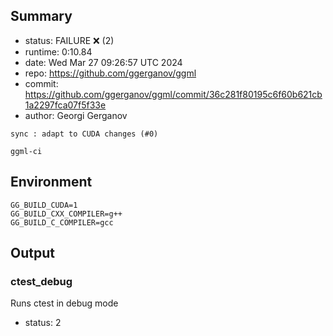 ## Summary

- status:  FAILURE ❌ (2)
- runtime: 0:10.84
- date:    Wed Mar 27 09:26:57 UTC 2024
- repo:    https://github.com/ggerganov/ggml
- commit:  https://github.com/ggerganov/ggml/commit/36c281f80195c6f60b621cb1a2297fca07f5f33e
- author:  Georgi Gerganov
```
sync : adapt to CUDA changes (#0)

ggml-ci
```

## Environment

```
GG_BUILD_CUDA=1
GG_BUILD_CXX_COMPILER=g++
GG_BUILD_C_COMPILER=gcc
```

## Output

### ctest_debug

Runs ctest in debug mode
- status: 2
```

```


